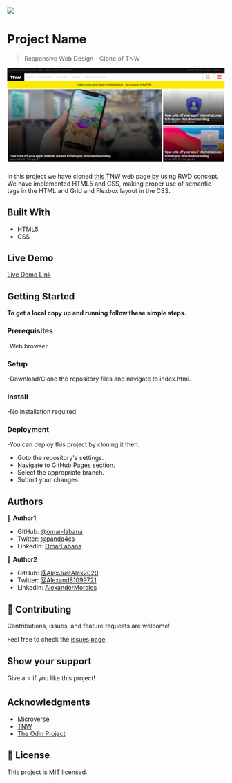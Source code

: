 ![](https://img.shields.io/badge/Microverse-blueviolet)

# Project Name

> Responsive Web Design - Clone of TNW

![screenshot](./screenshot.png)

In this project we have cloned [this](https://thenextweb.com/) TNW web page by using RWD concept. We have implemented HTML5 and CSS, making proper use of semantic tags in the HTML and Grid and Flexbox layout in the CSS.

## Built With

- HTML5  
- CSS

## Live Demo

[Live Demo Link](https://alexjustalex2020.github.io/TNW-project-2/)


## Getting Started

**To get a local copy up and running follow these simple steps.**

### Prerequisites

-Web browser

### Setup

-Download/Clone the repository files and navigate to index.html.

### Install

-No installation required

### Deployment

-You can deploy this project by cloning it then:

- Goto the repository's settings.
- Navigate to GitHub Pages section.
- Select the appropriate branch.
- Submit your changes.


## Authors

👤 **Author1**

- GitHub: [@omar-labana](https://github.com/omar-labana)
- Twitter: [@panda4cs](https://twitter.com/Panda4cs)
- LinkedIn: [OmarLabana](https://www.linkedin.com/in/omarlabana/)

👤 **Author2**

- GitHub: [@AlexJustAlex2020 ](https://github.com/AlexJustAlex2020/)
- Twitter: [@Alexand81099721 ](https://twitter.com/Alexand81099721)
- LinkedIn: [AlexanderMorales](https://www.linkedin.com/in/alexander-morales-b8539898/)

## 🤝 Contributing

Contributions, issues, and feature requests are welcome!

Feel free to check the [issues page](../../issues/).

## Show your support

Give a ⭐️ if you like this project!

## Acknowledgments

- [Microverse](https://www.microverse.org/)
- [TNW](https://thenextweb.com/)
- [The Odin Project](https://www.theodinproject.com)

## 📝 License

This project is [MIT](./MIT.md) licensed.
